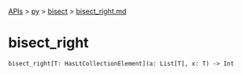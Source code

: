 [APIs](../../index.md) > [py](../index.md) > [bisect](./index.md) > [bisect_right.md]()

# bisect_right

```
bisect_right[T: HasLtCollectionElement](a: List[T], x: T) -> Int
```

